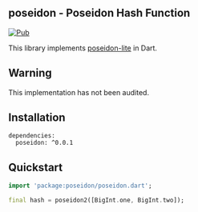## poseidon - Poseidon Hash Function

[![Pub](https://img.shields.io/badge/pub-v0.0.1-blue)](https://pub.dev/packages/poseidon)

This library implements [poseidon-lite](https://github.com/vimwitch/poseidon-lite) in Dart.

## Warning

This implementation has not been audited.

## Installation

```
dependencies:
  poseidon: ^0.0.1
```

## Quickstart

```dart
import 'package:poseidon/poseidon.dart';

final hash = poseidon2([BigInt.one, BigInt.two]);
```